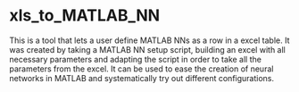 # xls_to_MATLAB_NN
This is a tool that lets a user define MATLAB NNs as a row in a excel table.
It was created by taking a MATLAB NN setup script, building an excel with all necessary parameters and adapting the script in order to take all the parameters from the excel.
It can be used to ease the creation of neural networks in MATLAB and systematically try out different configurations.
